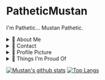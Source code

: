 # PatheticMustan

I'm Pathetic... Mustan Pathetic.

<details>
  <summary>🌟 About Me</summary>
  
  Mustan Pathetic is a fun unique name I thought of. Originally when I searched for "Mustan", all I got were cars!
  I kept hearing "Pathetic" so I used it in place of a last name. Now whenever somebody calls me pathetic, I can say "PATHETIC MUSTAN HAHAHHAHAHA"
  
  You may also find me as "Natsumi". Natsumi backwards is "imustan", because I'm Mustan!
  It also happens to be an anagram of "Tsunami", which is unrelated but very cool.
  
  I like making fun little projects. I hope one day I'll finally know what I'm doing.
  Recently I've been messing around with game development in Unity, and apps with React Native!
  I'm not great at starting these things, but I think it would be super cool.
  
  I'm also the creator of [Prodigy-Hacking/ProdigyMathGameHacking](https://github.com/Prodigy-Hacking/ProdigyMathGameHacking).
  For proof, [PatheticMustan/ProdigyMathGameHacking](https://github.com/PatheticMustan/ProdigyMathGameHacking) redirects to the official Prodigy-Hacking repo.
</details>

<details>
  <summary>📨 Contact</summary>
  
  | | Service | Value | Note |
  | - | ------- | ----- | ---- |
  | ✉ | *Email* | PatheticMustan@gmail.com | My main email! I check this regularly. |
  | 🐭 | *Discord* | [n_at (192615247448768512)](https://discord.com/users/192615247448768512) | I'm on Discord very often. |
  | 🐦 | *Twitter* | [PatheticMustan](https://twitter.com/PatheticMustan) | If you can't use email or discord, you can try twitter? |
  | 💻 | *Github* | [PatheticMustan](https://github.com/PatheticMustan) | What a surprise. |
  | 🎶 | *Spotify* | [Mustan](https://open.spotify.com/user/ecbz9s0yey2vjmvnopppyxd59) | Music??? |
  | 🎧 | *Last.fm* | [PatheticMustan](https://www.last.fm/user/PatheticMustan) | More music |
  | 📝 | *Musixmatch* | [PatheticMustan](https://www.musixmatch.com/profile/3vUCAF_hkSeGgS8b7gV_tGOLmZPt8PN2bNOwNW1AAwDX3JyJkuC3KAB8w_hJ8wbnyfXmjBHJQdnnLiNYpbNvmxEholG6sygBiGE0d3wOJv204bfz6PJX4sXxeP1UNmu6gySf-WgRzd6Oj5rT7VPLIx7fYyo) | I'm a curator! |
  | 🎮 | *Steam* | [Otter](https://steamcommunity.com/id/OtterPlaysCSGO/) | ??????? We can play games together maybe? |
  | 🎲 | *Itch.io* | [PatheticMustan](https://patheticmustan.itch.io/) | I like making games! |
  | 🥶 | *Riot ID* | Natsumi#0333 | Valorant |
  | 🐱 | *MAL* | [PatheticMustan](https://myanimelist.net/profile/PatheticMustan) | Aw yeah weeb list |
  | 📃 | *Wikipedia* | [User:Patheticmustan](https://en.wikipedia.org/wiki/User:Patheticmustan) | I FINALLY GOT IT BACK |
  | 🍿 | *Letterboxd* | [na_](https://letterboxd.com/na_/) | I wanted to pick [a short username](https://gist.github.com/PatheticMustan/3056b7a702ef4cce110e4dda322b0bc8) |

  
  
  
  you may notice a pattern, it's usually Pathetic + Mustan
</details>


<details>
  <summary>🤳 Profile Picture</summary>
  
  To make my profile picture, I used [Arbitrary Style Transfer in the Browser](https://reiinakano.com/arbitrary-image-stylization-tfjs/).
  
  Photos Used:
  
  | Name | Image |
  | ---- | ----- |
  | Content | <img src="https://raw.githubusercontent.com/PatheticMustan/PatheticMustan/master/Uploads/kenji.jpg"> |
  | Style | <img src="https://raw.githubusercontent.com/PatheticMustan/PatheticMustan/master/Uploads/original-profile.jpg"> |
  | Result | <img src="https://raw.githubusercontent.com/PatheticMustan/PatheticMustan/master/Uploads/greenKenji.png"> |

  I tinkered with the sizes and strength for a while until I got a result I liked.
</details>

<details>
  <summary>👺 Things I'm Proud Of</summary>
  
  - Scouting App
      [[2022](https://github.com/rebels2638/ScoutingApp2022)]
      [[2020](https://github.com/PatheticMustan/ScoutingApp2020)]
      [[2019](https://github.com/PatheticMustan/ScoutingApp2019)],
    for our robotics team FRC 2638.
  
  - [Prodigy Hacking](https://github.com/Prodigy-Hacking/ProdigyMathGameHacking), where we made hacks for a game for kids! The hacks were pretty popular, but then we accidentally privated and unprivated the repo, losing, so we lost all the stars. :(
  
  - [Prodigy Source Bot](https://github.com/PatheticMustan/ProdigySourceBot), archive prodigy game files automatically!
</details>

[![Mustan's github stats](https://github-readme-stats.vercel.app/api?username=PatheticMustan&show_icons=true&count_private=true&hide=stars&include_all_commits=true&theme=onedark)](https://github.com/anuraghazra/github-readme-stats)
[![Top Langs](https://github-readme-stats.vercel.app/api/top-langs/?username=PatheticMustan&layout=compact&theme=onedark)](https://github.com/anuraghazra/github-readme-stats)

<!--[![Trophy things](https://github-profile-trophy.vercel.app/?username=patheticmustan&theme=onedark)](https://github.com/ryo-ma/github-profile-trophy)-->
